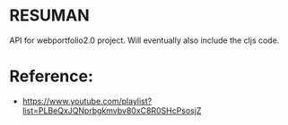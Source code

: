 # RESUMAN
API for webportfolio2.0 project. Will eventually also include the cljs code.

# Reference:
- https://www.youtube.com/playlist?list=PLBeQxJQNprbgkmvbv80xC8R0SHcPsosjZ
